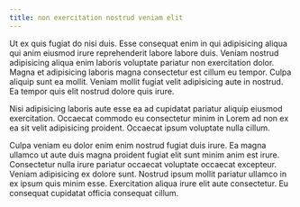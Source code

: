 ```yaml
---
title: non exercitation nostrud veniam elit
---
```


Ut ex quis fugiat do nisi duis. Esse consequat enim in qui adipisicing aliqua qui anim eiusmod irure reprehenderit labore labore duis. Veniam nostrud adipisicing aliqua enim laboris voluptate pariatur non exercitation dolor. Magna et adipisicing laboris magna consectetur est cillum eu tempor. Culpa aliquip sunt ea mollit. Veniam mollit fugiat velit adipisicing aute in nostrud. Ea tempor quis elit nostrud dolore quis irure.

Nisi adipisicing laboris aute esse ea ad cupidatat pariatur aliquip eiusmod exercitation. Occaecat commodo eu consectetur minim in Lorem ad non ex ea sit velit adipisicing proident. Occaecat ipsum voluptate nulla cillum.

Culpa veniam eu dolor enim enim nostrud fugiat duis irure. Ea magna ullamco ut aute duis magna proident fugiat elit sunt minim anim est irure. Consectetur nulla irure pariatur occaecat voluptate occaecat excepteur. Veniam adipisicing ex dolore sunt. Nostrud ipsum mollit pariatur ullamco in ex ipsum quis minim esse. Exercitation aliqua irure elit aute consectetur. Eu consequat cupidatat officia consequat cillum.